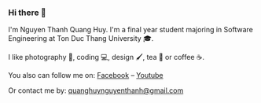 ### Hi there 👋

I'm Nguyen Thanh Quang Huy. I'm a final year student majoring in Software Engineering at Ton Duc Thang University :mortar_board:.

I like photography 📸, coding 💻, design 🖌️, tea 🍵 or coffee ☕.

You also can follow me on: [Facebook](https://www.facebook.com/quanghuy.nguyenthanh/) – [Youtube](https://www.youtube.com/channel/UCQJWbEBqbdfPU8rrEf9spdQ)

Or contact me by: [quanghuynguyenthanh@gmail.com](mailto:quanghuynguyenthanh@gmail.com)
